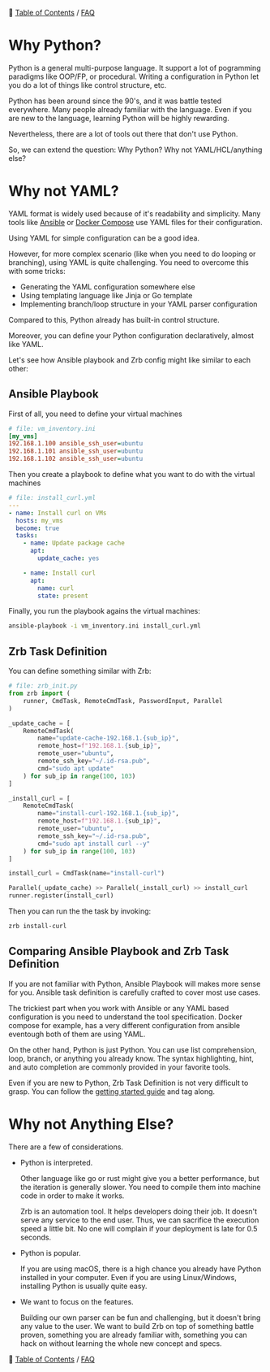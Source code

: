 🔖 [Table of Contents](../README.md) / [FAQ](README.md)

# Why Python?

Python is a general multi-purpose language. It support a lot of pogramming paradigms like OOP/FP, or procedural. Writing a configuration in Python let you do a lot of things like control structure, etc.

Python has been around since the 90's, and it was battle tested everywhere. Many people already familiar with the language. Even if you are new to the language, learning Python will be highly rewarding.

Nevertheless, there are a lot of tools out there that don't use Python.

So, we can extend the question: Why Python? Why not YAML/HCL/anything else?

# Why not YAML?

YAML format is widely used because of it's readability and simplicity. Many tools like [Ansible](https://docs.ansible.com/ansible/latest/playbook_guide/playbooks_intro.html) or [Docker Compose](https://docs.docker.com/compose/) use YAML files for their configuration.

Using YAML for simple configuration can be a good idea.

However, for more complex scenario (like when you need to do looping or branching), using YAML is quite challenging. You need to overcome this with some tricks:

- Generating the YAML configuration somewhere else
- Using templating language like Jinja or Go template
- Implementing branch/loop structure in your YAML parser configuration

Compared to this, Python already has built-in control structure.

Moreover, you can define your Python configuration declaratively, almost like YAML.

Let's see how Ansible playbook and Zrb config might like similar to each other:

## Ansible Playbook

First of all, you need to define your virtual machines

```ini
# file: vm_inventory.ini
[my_vms]
192.168.1.100 ansible_ssh_user=ubuntu
192.168.1.101 ansible_ssh_user=ubuntu
192.168.1.102 ansible_ssh_user=ubuntu
```

Then you create a playbook to define what you want to do with the virtual machines

```yaml
# file: install_curl.yml
---
- name: Install curl on VMs
  hosts: my_vms
  become: true
  tasks:
    - name: Update package cache
      apt:
        update_cache: yes

    - name: Install curl
      apt:
        name: curl
        state: present
```

Finally, you run the playbook agains the virtual machines:

```bash
ansible-playbook -i vm_inventory.ini install_curl.yml
```

## Zrb Task Definition

You can define something similar with Zrb:

```python
# file: zrb_init.py
from zrb import (
    runner, CmdTask, RemoteCmdTask, PasswordInput, Parallel
)

_update_cache = [
    RemoteCmdTask(
        name="update-cache-192.168.1.{sub_ip}",
        remote_host=f"192.168.1.{sub_ip}",
        remote_user="ubuntu",
        remote_ssh_key="~/.id-rsa.pub",
        cmd="sudo apt update"
    ) for sub_ip in range(100, 103)
]

_install_curl = [
    RemoteCmdTask(
        name="install-curl-192.168.1.{sub_ip}",
        remote_host=f"192.168.1.{sub_ip}",
        remote_user="ubuntu",
        remote_ssh_key="~/.id-rsa.pub",
        cmd="sudo apt install curl --y"
    ) for sub_ip in range(100, 103)
]

install_curl = CmdTask(name="install-curl")

Parallel(_update_cache) >> Parallel(_install_curl) >> install_curl
runner.register(install_curl)
```

Then you can run the the task by invoking:

```bash
zrb install-curl
```

## Comparing Ansible Playbook and Zrb Task Definition

If you are not familiar with Python, Ansible Playbook will makes more sense for you. Ansible task definition is carefully crafted to cover most use cases.

The trickiest part when you work with Ansible or any YAML based configuration is you need to understand the tool specification. Docker compose for example, has a very different configuration from ansible eventough both of them are using YAML.

On the other hand, Python is just Python. You can use list comprehension, loop, branch, or anything you already know. The syntax highlighting, hint, and auto completion are commonly provided in your favorite tools.

Even if you are new to Python, Zrb Task Definition is not very difficult to grasp. You can follow the [getting started guide](../getting-started.md) and tag along.


# Why not Anything Else?

There are a few of considerations.

- Python is interpreted.

  Other language like go or rust might give you a better performance, but the iteration is generally slower. You need to compile them into machine code in order to make it works.

  Zrb is an automation tool. It helps developers doing their job. It doesn't serve any service to the end user. Thus, we can sacrifice the execution speed a little bit. No one will complain if your deployment is late for 0.5 seconds.

- Python is popular.

  If you are using macOS, there is a high chance you already have Python installed in your computer. Even if you are using Linux/Windows, installing Python is usually quite easy.

- We want to focus on the features.

  Building our own parser can be fun and challenging, but it doesn't bring any value to the user. We want to build Zrb on top of something battle proven, something you are already familiar with, something you can hack on without learning the whole new concept and specs.


🔖 [Table of Contents](../README.md) / [FAQ](README.md)
